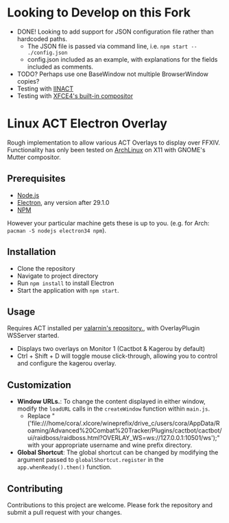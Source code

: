 # Looking to Develop on this Fork
- DONE! Looking to add support for JSON configuration file rather than hardcoded paths.
    - The JSON file is passed via command line, i.e. `npm start -- ./config.json`
    - config.json included as an example, with explanations for the fields included as comments.
- TODO? Perhaps use one BaseWindow not multiple BrowserWindow copies?
- Testing with [IINACT](https://github.com/marzent/IINACT) 
- Testing with [XFCE4's built-in compositor](https://wiki.archlinux.org/title/Xfwm#Composite_manager) 

# Linux ACT Electron Overlay

Rough implementation to allow various ACT Overlays to display over FFXIV. Functionality has only been tested on [ArchLinux](https://archlinux.org/) on X11 with GNOME's Mutter compositor.

## Prerequisites
- [Node.js](https://nodejs.org/)
- [Electron](https://electronjs.org/), any version after 29.1.0
- [NPM](https://www.npmjs.com/)

However your particular machine gets these is up to you. (e.g. for Arch: `pacman -S nodejs electron34 npm`).

## Installation
- Clone the repository
- Navigate to project directory 
- Run `npm install` to install Electron
- Start the application with `npm start`.

## Usage
Requires ACT installed per [valarnin's repository.](https://github.com/valarnin/ffxiv-tools), with OverlayPlugin WSServer started. 
- Displays two overlays on Monitor 1 (Cactbot & Kagerou by default)
- Ctrl + Shift + D will toggle mouse click-through, allowing you to control and configure the kagerou overlay.

## Customization
- **Window URLs.**: To change the content displayed in either window, modify the `loadURL` calls in the `createWindow` function within `main.js`.
    - Replace "('file:///home/cora/.xlcore/wineprefix/drive_c/users/cora/AppData/Roaming/Advanced%20Combat%20Tracker/Plugins/cactbot/cactbot/ui/raidboss/raidboss.html?OVERLAY_WS=ws://127.0.0.1:10501/ws');" with your appropriate username and wine prefix directory.
- **Global Shortcut**: The global shortcut can be changed by modifying the argument passed to `globalShortcut.register` in the `app.whenReady().then()` function.

## Contributing

Contributions to this project are welcome. Please fork the repository and submit a pull request with your changes.
